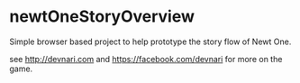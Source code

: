 newtOneStoryOverview
====================
Simple browser based project to help prototype the story flow of Newt One.

see http://devnari.com and https://facebook.com/devnari for more on the game.
